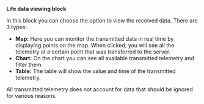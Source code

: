 **Life data viewing block**

In this block you can choose the option to view the received data. There are 3 types:
- **Map:** Here you can monitor the transmitted data in real time by displaying points on the map. When clicked, you will see all the telemetry at a certain point that was transferred to the server.
- **Chart:** On the chart you can see all available transmitted telemetry and filter them.
- **Table:** The table will show the value and time of the transmitted telemetry.

All transmitted telemetry does not account for data that should be ignored for various reasons.
